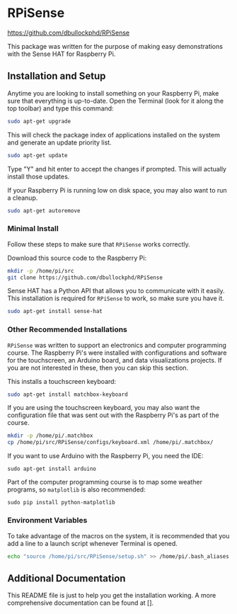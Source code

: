 # RPiSense

https://github.com/dbullockphd/RPiSense

This package was written for the purpose of making easy demonstrations with the Sense HAT for Raspberry Pi.

## Installation and Setup

Anytime you are looking to install something on your Raspberry Pi, make sure that everything is up-to-date. Open the Terminal (look for it along the top toolbar) and type this command:

```bash
sudo apt-get upgrade
```

This will check the package index of applications installed on the system and generate an update priority list.

```bash
sudo apt-get update
```

Type "Y" and hit enter to accept the changes if prompted. This will actually install those updates.

If your Raspberry Pi is running low on disk space, you may also want to run a cleanup.

```bash
sudo apt-get autoremove
```

### Minimal Install

Follow these steps to make sure that `RPiSense` works correctly.

Download this source code to the Raspberry Pi:

```bash
mkdir -p /home/pi/src
git clone https://github.com/dbullockphd/RPiSense
```

Sense HAT has a Python API that allows you to communicate with it easily. This installation is required for `RPiSense` to work, so make sure you have it.

```bash
sudo apt-get install sense-hat
```

### Other Recommended Installations

`RPiSense` was written to support an electronics and computer programming course. The Raspberry Pi's were installed with configurations and software for the touchscreen, an Arduino board, and data visualizations projects. If you are not interested in these, then you can skip this section.

This installs a touchscreen keyboard:

```bash
sudo apt-get install matchbox-keyboard
```

If you are using the touchscreen keyboard, you may also want the configuration file that was sent out with the Raspberry Pi's as part of the course.

```bash
mkdir -p /home/pi/.matchbox
cp /home/pi/src/RPiSense/configs/keyboard.xml /home/pi/.matchbox/
```

If you want to use Arduino with the Raspberry Pi, you need the IDE:

```
sudo apt-get install arduino
```

Part of the computer programming course is to map some weather programs, so `matplotlib` is also recommended:

```
sudo pip install python-matplotlib
```

### Environment Variables

To take advantage of the macros on the system, it is recommended that you add a line to a launch script whenever Terminal is opened.

```bash
echo "source /home/pi/src/RPiSense/setup.sh" >> /home/pi/.bash_aliases
```

## Additional Documentation

This README file is just to help you get the installation working. A more comprehensive documentation can be found at [].